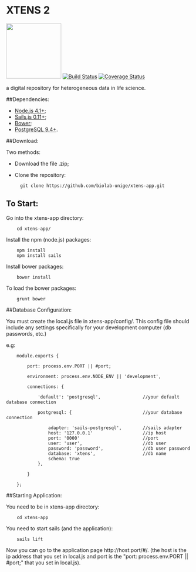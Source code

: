 # XTENS 2

<a href="https://nodejs.org"><img src="https://cloud.githubusercontent.com/assets/14332186/22329480/bf0228ec-e3c1-11e6-9d8b-7840838e177e.png" width="150"></a>
[![Build Status](https://travis-ci.org/biolab-unige/xtens-app.svg?branch=master)](https://travis-ci.org/biolab-unige/xtens-app)
[![Coverage Status](https://coveralls.io/repos/github/biolab-unige/xtens-app/badge.svg?branch=master&etc=1)](https://coveralls.io/github/biolab-unige/xtens-app?branch=master)

a digital repository for heterogeneous data in life science. 

##Dependencies:

* [Node.js 4.1+](http://nodejs.org/);
* [Sails.js 0.11+](http://sailjs.org);
* [Bower](http://bower.io/);
* [PostgreSQL 9.4+](http://www.postgresql.org/).

##Download:

Two methods:

* Download the file .zip;

* Clone the repository:

        git clone https://github.com/biolab-unige/xtens-app.git

## To Start:

Go into the xtens-app directory:

        cd xtens-app/

Install the npm (node.js) packages:

        npm install
        npm install sails

Install bower packages:

        bower install

To load the bower packages:

        grunt bower

##Database Configuration:

You must create the local.js file in xtens-app/config/. This config file should include any settings specifically for your development computer (db passwords, etc.)

e.g:

        module.exports {
        
            port: process.env.PORT || #port;
        
            environment: process.env.NODE_ENV || 'development',

            connections: {

                'default': 'postgresql',                //your default database connection

                postgresql: {                           //your database connection
                
                    adapter: 'sails-postgresql',        //sails adapter
                    host: '127.0.0.1'                   //ip host
                    port: '0000'                        //port
                    user: 'user',                       //db user
                    password: 'password',               //db user password
                    database: 'xtens',                  //db name
                    schema: true 
                },

            }

        };

##Starting Application:

You need to be in xtens-app directory:

        cd xtens-app

You need to start sails (and the application):

        sails lift

Now you can go to the application page http://host:port/#/. (the host is the ip address that you set in local.js and port is the "port: process.env.PORT || #port;" that you set in local.js).








